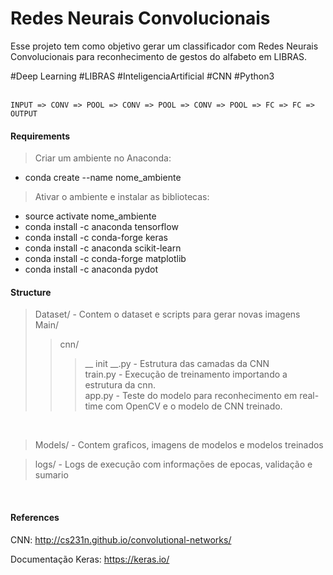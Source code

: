 # Redes Neurais Convolucionais

Esse projeto tem como objetivo gerar um classificador com Redes Neurais Convolucionais para reconhecimento de gestos do alfabeto em LIBRAS. 

#Deep Learning #LIBRAS #InteligenciaArtificial #CNN #Python3 <br> <br>

```
INPUT => CONV => POOL => CONV => POOL => CONV => POOL => FC => FC => OUTPUT 
```

#### Requirements
> Criar um ambiente no Anaconda: 
- conda create --name nome_ambiente 
>Ativar o ambiente e instalar as bibliotecas: 
- source activate nome_ambiente
- conda install -c anaconda tensorflow 
- conda install -c conda-forge keras 
- conda install -c anaconda scikit-learn 
- conda install -c conda-forge matplotlib
- conda install -c anaconda pydot

#### Structure

> Dataset/ - Contem o dataset e scripts para gerar novas imagens <br>
> Main/ <br>
>> cnn/ <br>
>>> __ init __.py  - Estrutura das camadas da CNN <br>
>> train.py  - Execução de treinamento importando a estrutura da cnn. <br>
>> app.py - Teste do modelo para reconhecimento em real-time com OpenCV e o modelo de CNN treinado.<br>
<br>

> Models/ - Contem graficos, imagens de modelos e modelos treinados <br> 

> logs/  - Logs de execução com informações de epocas, validação e sumario <br> 

<br>

#### References

CNN: http://cs231n.github.io/convolutional-networks/ 

Documentação Keras: https://keras.io/


